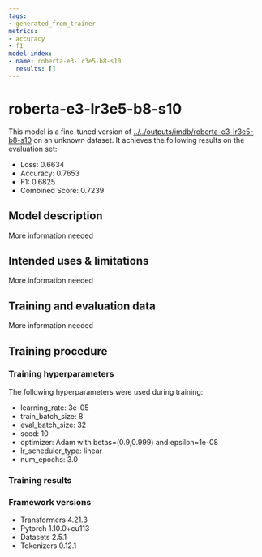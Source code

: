 ```yaml
---
tags:
- generated_from_trainer
metrics:
- accuracy
- f1
model-index:
- name: roberta-e3-lr3e5-b8-s10
  results: []
---
```


<!-- This model card has been generated automatically according to the information the Trainer had access to. You
should probably proofread and complete it, then remove this comment. -->

# roberta-e3-lr3e5-b8-s10

This model is a fine-tuned version of [../../outputs/imdb/roberta-e3-lr3e5-b8-s10](https://huggingface.co/../../outputs/imdb/roberta-e3-lr3e5-b8-s10) on an unknown dataset.
It achieves the following results on the evaluation set:
- Loss: 0.6634
- Accuracy: 0.7653
- F1: 0.6825
- Combined Score: 0.7239

## Model description

More information needed

## Intended uses & limitations

More information needed

## Training and evaluation data

More information needed

## Training procedure

### Training hyperparameters

The following hyperparameters were used during training:
- learning_rate: 3e-05
- train_batch_size: 8
- eval_batch_size: 32
- seed: 10
- optimizer: Adam with betas=(0.9,0.999) and epsilon=1e-08
- lr_scheduler_type: linear
- num_epochs: 3.0

### Training results



### Framework versions

- Transformers 4.21.3
- Pytorch 1.10.0+cu113
- Datasets 2.5.1
- Tokenizers 0.12.1

